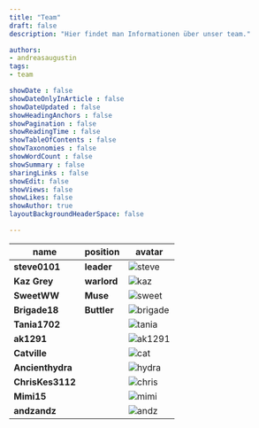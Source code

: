 ```yaml
---
title: "Team"
draft: false
description: "Hier findet man Informationen über unser team."

authors:
- andreasaugustin
tags:
- team

showDate : false
showDateOnlyInArticle : false
showDateUpdated : false
showHeadingAnchors : false
showPagination : false
showReadingTime : false
showTableOfContents : false
showTaxonomies : false
showWordCount : false
showSummary : false
sharingLinks : false
showEdit: false
showViews: false
showLikes: false
showAuthor: true
layoutBackgroundHeaderSpace: false

---
```


| name | position | avatar |
| ------ | -- | --- |
| **steve0101** | **leader** | ![steve](./img/steve.png) |
| **Kaz Grey**| **warlord** | ![kaz](./img/kaz.png) |
| **SweetWW** | **Muse** | ![sweet](./img/sweetWW.png) |
| **Brigade18** | **Buttler** | ![brigade](./img/brigade18.png) |
| **Tania1702** | | ![tania](./img/tania.png) |
| **ak1291** | | ![ak1291](./img/ak1291.png) |
| **Catville** | | ![cat](./img/cat.png) |
| **Ancienthydra** | | ![hydra](./img/hydra.jpg) |
| **ChrisKes3112** | | ![chris](./img/chris.jpg) |
| **Mimi15** | | ![mimi](./img/mimi.jpg) |
| **andzandz** | | ![andz](./img/andz.jpg) |
